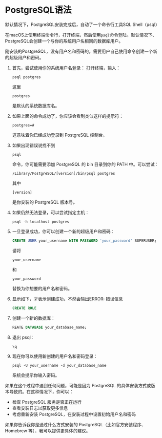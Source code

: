 # PostgreSQL语法

默认情况下，PostgreSQL安装完成后，自动了一个命令行工具SQL Shell（psql）

在macOS上使用终端命令行，打开终端，然后使用`psql`命令登陆。默认情况下、PostgreSQL会创建一个与你的系统用户名相同的数据库用户。

刚安装的PostgreSQL，没有用户名和密码的。需要用户自己使用命令创建一个新的超级用户和密码。

1. 首先，尝试使用你的系统用户名登录： 打开终端，输入：

    ```shell
    psql postgres
    ```

    这里 

    ```shell
    postgres
    ```

     是默认的系统数据库名。

2. 如果上面的命令成功了，你应该会看到类似这样的提示符：

    ```shell
    postgres=#
    ```

    这意味着你已经成功登录到 PostgreSQL 控制台。

3. 如果出现错误说找不到 

    ```shell
    psql
    ```

     命令，你可能需要添加 PostgreSQL 的 bin 目录到你的 PATH 中。可以尝试：

    ```shell
    /Library/PostgreSQL/[version]/bin/psql postgres
    ```

    其中 

    ```shell
    [version]
    ```

     是你安装的 PostgreSQL 版本号。

4. 如果仍然无法登录，可以尝试指定主机：

    ```shell
    psql -h localhost postgres
    ```

5. 一旦登录成功，你可以创建一个新的超级用户和密码：

    ```sql
    CREATE USER your_username WITH PASSWORD 'your_password' SUPERUSER;
    ```

    请将 

    ```shell
    your_username
    ```

     和 

    ```shell
    your_password
    ```

     替换为你想要的用户名和密码。

6. 显示如下，才表示创建成功，不然会输出ERROR: 错误信息

    ```sql
    CREATE ROLE
    ```

7. 创建一个新的数据库：

    ```sql
    REATE DATABASE your_database_name;
    ```

8. 退出 psql：

    ```sql
    \q
    ```

9. 现在你可以使用新创建的用户名和密码登录：

    ```shell
    psql -U your_username -d your_database_name
    ```

    系统会提示你输入密码。

如果在这个过程中遇到任何问题，可能是因为 PostgreSQL 的具体安装方式或版本导致的。在这种情况下，你可以：

- 检查 PostgreSQL 服务是否正在运行
- 查看安装日志以获取更多信息
- 考虑重新安装 PostgreSQL，在安装过程中设置初始用户名和密码

如果你告诉我你是通过什么方式安装的 PostgreSQL（比如官方安装程序、Homebrew 等），我可以提供更具体的建议。
